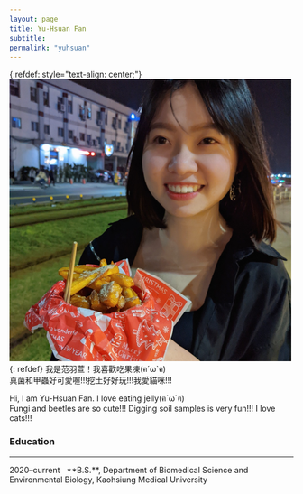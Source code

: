 ```yaml
---
layout: page
title: Yu-Hsuan Fan
subtitle: 
permalink: "yuhsuan"
---
```

{:refdef: style="text-align: center;"}
![](assets/img/people/yuhsuan_500.png)
{: refdef}
我是范羽萱！我喜歡吃果凍(ฅ´ω`ฅ)<br>
真菌和甲蟲好可愛喔!!!挖土好好玩!!!我愛貓咪!!!<br>

Hi, I am Yu-Hsuan Fan. I love eating jelly(ฅ´ω`ฅ)<br>
Fungi and beetles are so cute!!! Digging soil samples is very fun!!! I love cats!!!<br>

### Education
<hr>
2020–current&nbsp;&nbsp;&nbsp;**B.S.**, Department of Biomedical Science and Environmental Biology, Kaohsiung Medical University<br>
